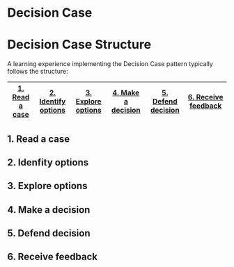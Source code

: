 # Decision Case

# Decision Case Structure
A learning experience implementing the Decision Case pattern typically follows the structure:

|[1. Read a case](#read-a-case)|[2. Identify options](#idenfity-options)|[3. Explore options](#explore-options)|[4. Make a decision](#make-a-decision)|[5. Defend decision](#defend-decision)|[6. Receive feedback](#receive-feedback)|
|---|---|---|---|---|---|

## 1. Read a case


## 2. Idenfity options

## 3. Explore options

## 4. Make a decision

## 5. Defend decision

## 6. Receive feedback

